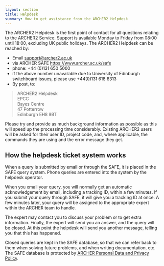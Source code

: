 ```yaml
---
layout: section
title: Helpdesk
summary: How to get assistance from the ARCHER2 Helpdesk
---
```



The ARCHER2 Helpdesk is the first point of contact for all questions relating to the ARCHER2 Service. Support is available Monday to Friday from 08:00 until 18:00, excluding UK public holidays. The ARCHER2 Helpdesk can be reached by:

- Email support@archer2.ac.uk
- via ARCHER SAFE https://www.archer.ac.uk/safe
- phone: +44 (0)131 650 5000
- if the above number unavailable due to University of Edinburgh switchboard issues, please use +44(0)131 618 8313
- By post, to:


> ARCHER2 Helpdesk  
EPCC  
Bayes Centre  
47 Potterrow  
Edinburgh EH8 9BT


Please try and provide as much background information as possible as this will speed up the processing time considerably. Existing ARCHER2 users will be asked for their user ID, project code, and, where applicable, the commands they are using and the error message they get.

## How the helpdesk ticket system works

When a query is submitted by email or through the SAFE, it is placed in the SAFE query system. Phone queries are entered into the system by the helpdesk operator.

When you email your query, you will normally get an automatic acknowledgement by email, including a tracking ID, within a few minutes. If you submit your query through SAFE, it will give you a tracking ID at once. A few minutes later, your query will be assigned to the appropriate expert within the ARCHER team to handle.

The expert may contact you to discuss your problem or to get extra information. Finally, the expert will send you an answer, and the query will be closed. At this point the helpdesk will send you another message, telling you that this has happened.

Closed queries are kept in the SAFE database, so that we can refer back to them when solving future problems, and when writing documentation, etc. The SAFE database is protected by [ARCHER Personal Data and Privacy Policy](../about/policies/privacy.html). 